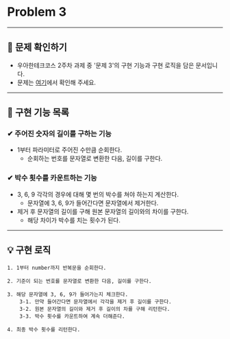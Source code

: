 # Problem 3   

---

## 👀 문제 확인하기  
- 우아한테크코스 2주차 과제 중 '문제 3'의 구현 기능과 구현 로직을 담은 문서입니다.
- 문제는 [여기](https://github.com/woowacourse-precourse/java-onboarding/blob/main/docs/PROBLEM3.md)에서 확인해 주세요.

---

## 🌟 구현 기능 목록  

### ✔ 주어진 숫자의 길이를 구하는 기능
- 1부터 파라미터로 주어진 수만큼 순회한다.
  - 순회하는 번호를 문자열로 변환한 다음, 길이를 구한다.

### ✔ 박수 횟수를 카운트하는 기능
- 3, 6, 9 각각의 경우에 대해 몇 번의 박수를 쳐야 하는지 계산한다.
  - 문자열에 3, 6, 9가 들어간다면 문자열에서 제거한다.
- 제거 후 문자열의 길이를 구해 원본 문자열의 길이와의 차이를 구한다.
  - 해당 차이가 박수를 치는 횟수가 된다.


---

## 💡 구현 로직
~~~
1. 1부터 number까지 반복문을 순회한다.  

2. 기준이 되는 번호를 문자열로 변환한 다음, 길이를 구한다.  

3. 해당 문자열에 3, 6, 9가 들어가는지 체크한다.
    3-1. 만약 들어간다면 문자열에서 각각을 제거 후 길이를 구한다.
    3-2. 원본 문자열의 길이와 제거 후 길이의 차를 구해 리턴한다.
    3-3. 박수 횟수를 카운트하여 계속 더해준다.  
    
4. 최종 박수 횟수를 리턴한다.
~~~
